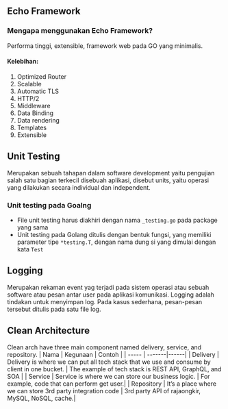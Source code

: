 ## Echo Framework

### Mengapa menggunakan Echo Framework?

Performa tinggi, extensible, framework web pada GO yang minimalis.

#### Kelebihan:

1. Optimized Router
2. Scalable
3. Automatic TLS
4. HTTP/2
5. Middleware
6. Data Binding
7. Data rendering
8. Templates
9. Extensible

## Unit Testing

Merupakan sebuah tahapan dalam software development yaitu pengujian salah satu bagian terkecil disebuah aplikasi, disebut units, yaitu operasi yang dilakukan secara individual dan independent.

### Unit testing pada Goalng

- File unit testing harus diakhiri dengan nama `_testing.go` pada package yang sama
- Unit testing pada Golang ditulis dengan bentuk fungsi, yang memiliki parameter tipe `*testing.T`, dengan nama dung si yang dimulai dengan kata `Test`

## Logging

Merupakan rekaman event yag terjadi pada sistem operasi atau sebuah software atau pesan antar user pada aplikasi komunikasi. Logging adalah tindakan untuk menyimpan log. Pada kasus sederhana, pesan-pesan tersebut ditulis pada satu file log.

## Clean Architecture

Clean arch have three main component named delivery, service, and repository.
| Nama | Kegunaan | Contoh |
| ----- | -------|------|
| Delivery | Delivery is where we can put all tech stack that we use and consume by client in one bucket. | The example of tech stack is REST API, GraphQL, and SOA |
| Service | Service is where we can store our business logic. | For example, code that can perform get user.|
| Repository | It’s a place where we can store 3rd party integration code | 3rd party API of rajaongkir, MySQL, NoSQL, cache.|
